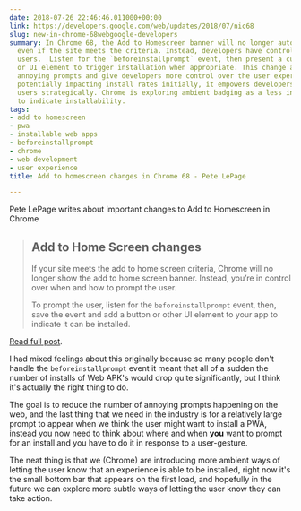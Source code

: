 ```yaml
---
date: 2018-07-26 22:46:46.011000+00:00
link: https://developers.google.com/web/updates/2018/07/nic68
slug: new-in-chrome-68webgoogle-developers
summary: In Chrome 68, the Add to Homescreen banner will no longer automatically appear,
  even if the site meets the criteria. Instead, developers have control over prompting
  users.  Listen for the `beforeinstallprompt` event, then present a custom button
  or UI element to trigger installation when appropriate. This change aims to reduce
  annoying prompts and give developers more control over the user experience.  While
  potentially impacting install rates initially, it empowers developers to prompt
  users strategically. Chrome is exploring ambient badging as a less intrusive way
  to indicate installability.
tags:
- add to homescreen
- pwa
- installable web apps
- beforeinstallprompt
- chrome
- web development
- user experience
title: Add to homescreen changes in Chrome 68 - Pete LePage

---
```

Pete LePage writes about important changes to Add to Homescreen in Chrome

> ## Add to Home Screen changes
> If your site meets the add to home screen criteria, Chrome will no longer show the add to home screen banner. Instead, you&#x2019;re in control over when and how to prompt the user.
> 
> To prompt the user, listen for the `beforeinstallprompt` event, then, save the event and add a button or other UI element to your app to indicate it can be installed.

[Read full post](https://developers.google.com/web/updates/2018/07/nic68).

I had mixed feelings about this originally because so many people don't handle the `beforeinstallprompt` event it meant that all of a sudden the number of installs of Web APK's would drop quite significantly, but I think it's actually the right thing to do. 

The goal is to reduce the number of annoying prompts happening on the web, and the last thing that we need in the industry is for a relatively large prompt to appear when we think the user might want to install a PWA, instead you now need to think about where and when **you** want to prompt for an install and you have to do it in response to a user-gesture. 

The neat thing is that we (Chrome) are introducing more ambient ways of letting the user know that an experience is able to be installed, right now it's the small bottom bar that appears on the first load, and hopefully in the future we can explore more subtle ways of letting the user know they can take action.
